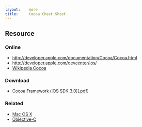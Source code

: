```yaml
---
layout:    more
title:     Cocoa Cheat Sheet
---
```

<div class="content content-400">
    <div class="board board-326">
        <h2 class="board-title">Resource</h2>
        <div class="board-card">
            <h3 class="board-card-title">Online</h3>
            <ul>
                <li><a href="http://developer.apple.com/documentation/Cocoa/Cocoa.html">http://developer.apple.com/documentation/Cocoa/Cocoa.html</a></li>
                <li><a href="http://developer.apple.com/devcenter/ios/">http://developer.apple.com/devcenter/ios/</a></li>
                <li><a href="http://en.wikipedia.org/wiki/Cocoa_(API)">Wikipedia Cocoa</a></li>
            </ul>
        </div>
        <div class="board-card">
            <h3 class="board-card-title">Download</h3>
            <ul>
                <li><a href="/static/cs/Cocoa_iOS_3.0_cheatsheet.pdf">Cocoa Framework (iOS SDK 3.0)[.pdf]</a></li>
            </ul>
        </div>
        <div class="board-card">
            <h3 class="board-card-title">Related</h3>
            <ul>
                <li><a href="/osx" title="Mac OS X Cheat Sheet">Mac OS X</a></li>
                <li><a href="/objective-c" title="Objective-C Cheat Sheet">Objective-C</a></li>
            </ul>
        </div>
    </div>
</div>
